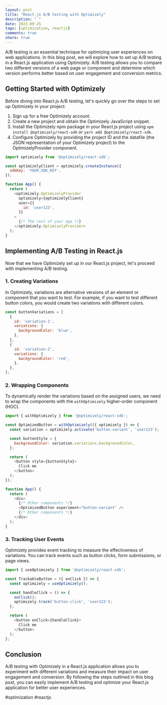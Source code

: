 ```yaml
---
layout: post
title: "React.js A/B testing with Optimizely"
description: " "
date: 2023-09-25
tags: [optimization, reactjs]
comments: true
share: true
---
```


A/B testing is an essential technique for optimizing user experiences on web applications. In this blog post, we will explore how to set up A/B testing in a React.js application using Optimizely. A/B testing allows you to compare two different versions of a web page or component and determine which version performs better based on user engagement and conversion metrics.

## Getting Started with Optimizely

Before diving into React.js A/B testing, let's quickly go over the steps to set up Optimizely in your project:

1. Sign up for a free Optimizely account.
2. Create a new project and obtain the Optimizely JavaScript snippet.
3. Install the Optimizely npm package in your React.js project using `npm install @optimizely/react-sdk` or `yarn add @optimizely/react-sdk`.
4. Configure Optimizely by providing the project ID and the datafile (the JSON representation of your Optimizely project) to the OptimizelyProvider component.

```javascript
import optimizely from '@optimizely/react-sdk';

const optimizelyClient = optimizely.createInstance({
  sdkKey: 'YOUR_SDK_KEY',
});

function App() {
  return (
    <optimizely.OptimizelyProvider
      optimizely={optimizelyClient}
      user={{
        id: 'user123',
      }}
    >
      {/* The rest of your app */}
    </optimizely.OptimizelyProvider>
  );
}
```

## Implementing A/B Testing in React.js

Now that we have Optimizely set up in our React.js project, let's proceed with implementing A/B testing.

### 1. Creating Variations

In Optimizely, variations are alternative versions of an element or component that you want to test. For example, if you want to test different button colors, you would create two variations with different colors.

```javascript
const buttonVariations = [
  {
    id: 'variation-1',
    variations: {
      backgroundColor: 'blue',
    },
  },
  {
    id: 'variation-2',
    variations: {
      backgroundColor: 'red',
    },
  },
];
```

### 2. Wrapping Components

To dynamically render the variations based on the assigned users, we need to wrap the components with the `withOptimizely` higher-order component (HOC).

```javascript
import { withOptimizely } from '@optimizely/react-sdk';

const OptimizedButton = withOptimizely(({ optimizely }) => {
  const variation = optimizely.activate('button-variant', 'user123');

  const buttonStyle = {
    backgroundColor: variation.variations.backgroundColor,
  };

  return (
    <button style={buttonStyle}>
      Click me
    </button>
  );
});

function App() {
  return (
    <div>
      {/* Other components */}
      <OptimizedButton experiment="button-variant" />
      {/* Other components */}
    </div>
  );
}
```

### 3. Tracking User Events

Optimizely provides event tracking to measure the effectiveness of variations. You can track events such as button clicks, form submissions, or page views.

```javascript
import { useOptimizely } from '@optimizely/react-sdk';

const TrackableButton = ({ onClick }) => {
  const optimizely = useOptimizely();

  const handleClick = () => {
    onClick();
    optimizely.track('button-click', 'user123');
  };

  return (
    <button onClick={handleClick}>
      Click me
    </button>
  );
};
```

## Conclusion

A/B testing with Optimizely in a React.js application allows you to experiment with different variations and measure their impact on user engagement and conversion. By following the steps outlined in this blog post, you can easily implement A/B testing and optimize your React.js application for better user experiences.

#optimization #reactjs